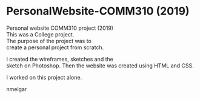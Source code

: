 # PersonalWebsite-COMM310 (2019)
Personal website COMM310 project (2019)<br>
This was a College project. <br>
The purpose of the project was to <br>
create a personal project from scratch. <br>

I created the wireframes, sketches and the <br>
sketch on Photoshop.
Then the website was created using HTML and CSS. <br>

I worked on this project alone.

nmelgar
